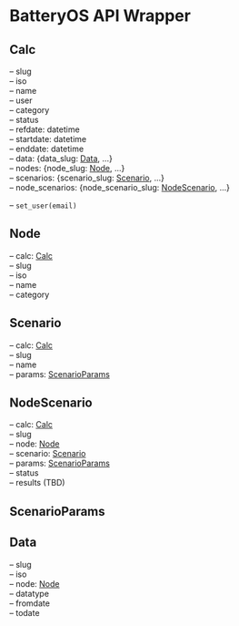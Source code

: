 # BatteryOS API Wrapper

## Calc

– slug<br>
– iso<br>
– name<br>
– user<br>
– category<br>
– status<br>
– refdate: datetime<br>
– startdate: datetime<br>
– enddate: datetime<br>
– data: {data_slug: [Data](#data), ...}<br>
– nodes: {node_slug: [Node](#node), ...}<br>
– scenarios: {scenario_slug: [Scenario](#scenario), ...}<br>
– node_scenarios: {node_scenario_slug: [NodeScenario](#nodescenario), ...}

– `set_user(email)`

## Node

– calc: [Calc](#calc)<br>
– slug<br>
– iso<br>
– name<br>
– category

## Scenario

– calc: [Calc](#calc)<br>
– slug<br>
– name<br>
– params: [ScenarioParams](#scenarioparams)

## NodeScenario

– calc: [Calc](#calc)<br>
– slug<br>
– node: [Node](#node)<br>
– scenario: [Scenario](#scenario)<br>
– params: [ScenarioParams](#scenarioparams)<br>
– status<br>
– results (TBD)

## ScenarioParams

## Data

– slug<br>
– iso<br>
– node: [Node](#node)<br>
– datatype<br>
– fromdate<br>
– todate
